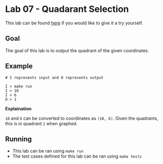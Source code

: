 # Lab 07 - Quadarant Selection

This lab can be found [here](https://open.kattis.com/problems/quadrant) if you would like to give it a try yourself.

## Goal

The goal of this lab is to output the quadrant of the given coordinates.

## Example

```
# I represents input and O represents output

I > make run
I > 10
I > 6
O > 1
```

**Explaination**

`10` and `6` can be converted to coordinates as `(10, 6)`. Given the quadrants, this is in quadrant `1` when graphed.

## Running

- This lab can be ran using `make run`
- The test cases defined for this lab can be ran using `make tests`